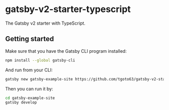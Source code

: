 # gatsby-v2-starter-typescript
The Gatsby v2 starter with TypeScript.

## Getting started
Make sure that you have the Gatsby CLI program installed:
```sh
npm install --global gatsby-cli
```

And run from your CLI:
```sh
gatsby new gatsby-example-site https://github.com/tgoto63/gatsby-v2-starter-typescript
```

Then you can run it by:
```sh
cd gatsby-example-site
gatsby develop
```
